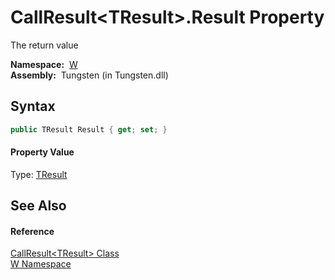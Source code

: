 CallResult&lt;TResult>.Result Property
======================================
  The return value

  **Namespace:**  [W][1]  
  **Assembly:**  Tungsten (in Tungsten.dll)

Syntax
------

```csharp
public TResult Result { get; set; }
```

#### Property Value
Type: [TResult][2]

See Also
--------

#### Reference
[CallResult&lt;TResult> Class][2]  
[W Namespace][1]  

[1]: ../README.md
[2]: README.md